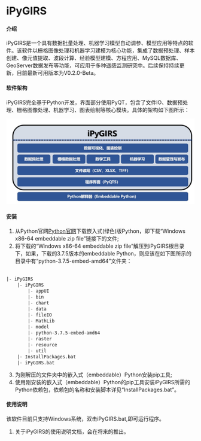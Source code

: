 # iPyGIRS

#### 介绍
iPyGIRS是一个具有数据批量处理、机器学习模型自动调参、模型应用等特点的软件。该软件以栅格图像处理和机器学习建模为核心功能，集成了数据预处理、样本创建、像元值提取、波段计算、经验模型建模、方程应用、MySQL数据库、GeoServer数据发布等功能，可应用于多种遥感监测研究中。后续保持持续更新，目前最新可用版本为V0.2.0-Beta。

#### 软件架构
iPyGIRS完全基于Python开发，界面部分使用PyQT，包含了文件IO、数据预处理、栅格图像处理、机器学习、图表绘制等核心模块。具体的架构如下图所示：

![iPyGIRS软件架构](./images/SoftwareArchitecture.jpg)

#### 安装

1.  从Python官网[Python官网](https://www.python.org/)下载嵌入式(绿色)版Python，即下载“Windows x86-64 embeddable zip file”链接下的文件;
2.  将下载的“Windows x86-64 embeddable zip file”解压到iPyGIRS根目录下，如果，下载的3.7.5版本的embeddable Python，则应该在如下图所示的目录中有“python-3.7.5-embed-amd64”文件夹：

``` file directory tree

|- iPyGIRS
    |- iPyGIRS
        |- appUI
        |- bin
        |- chart
        |- data
        |- fileIO
        |- MathLib
        |- model
        |- python-3.7.5-embed-amd64
        |- raster
        |- resource
        |- util
    |- InstallPackages.bat
    |- iPyGIRS.bat
```

3.  为刚解压的文件夹中的嵌入式（embeddable）Python安装pip工具;
4.  使用刚安装的嵌入式（embeddable）Python的pip工具安装iPyGIRS所需的Python依赖包，依赖包的名称和安装脚本详见“InstallPackages.bat”。

#### 使用说明

该软件目前只支持Windows系统，双击iPyGIRS.bat,即可运行程序。

1.  关于iPyGIRS的使用说明文档，会在将来的推出。